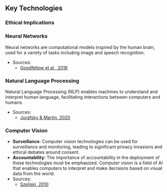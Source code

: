 ## Key Technologies

### Ethical Implications

### Neural Networks
Neural networks are computational models inspired by the human brain, used for a variety of tasks including image and speech recognition.
- Sources:
  - [Goodfellow et al., 2016](https://www.deeplearningbook.org/)
  
### Natural Language Processing
Natural Language Processing (NLP) enables machines to understand and interpret human language, facilitating interactions between computers and humans.
- Sources:
  - [Jurafsky & Martin, 2020](https://web.stanford.edu/~jurafsky/slp3/)
  
### Computer Vision
- **Surveillance**: Computer vision technologies can be used for surveillance and monitoring, leading to significant privacy invasions and ethical debates around consent. 
- **Accountability**: The importance of accountability in the deployment of these technologies must be emphasized.
Computer vision is a field of AI that enables computers to interpret and make decisions based on visual data from the world.
- Sources:
  - [Szeliski, 2010](http://szeliski.org/Book/)
  